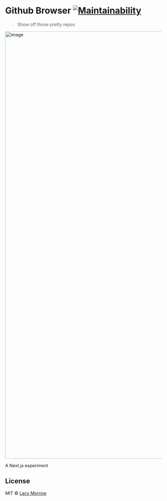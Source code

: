 # Github Browser [![Maintainability](https://api.codeclimate.com/v1/badges/63b82071f1f7f267c4de/maintainability)](https://codeclimate.com/github/lacymorrow/github-browser/maintainability)

> Show off those pretty repos

<img width="1375" alt="image" src="https://github.com/lacymorrow/github-browser/assets/1311301/d71c67b2-3547-460c-8092-45fa8aa6d88a">


A Next.js experiment

## License

MIT © [Lacy Morrow](https://lacymorrow.com)
